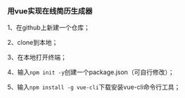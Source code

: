 ### 用vue实现在线简历生成器

1、在github上新建一个仓库；

2、clone到本地；

3、在本地打开终端；

4、输入`npm init -y`创建一个package.json（可自行修改）；

5、输入`npm install -g vue-cli`下载安装vue-cli命令行工具；

